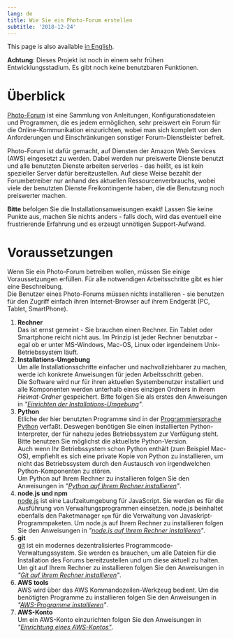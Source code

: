 ```yaml
---
lang: de
title: Wie Sie ein Photo-Forum erstellen
subtitle: '2018-12-24'
---
```

This page is also available [in English](../index).

**Achtung**: Dieses Projekt ist noch in einem sehr frühen Entwicklungsstadium. Es gibt noch
 keine benutzbaren Funktionen.

# Überblick

[Photo-Forum](https://github.com/fte378/photo-forum)
ist eine Sammlung von Anleitungen, Konfigurationsdateien und Programmen,
die es jedem ermöglichen, sehr preiswert ein Forum für die Online-Kommunikation einzurichten,
wobei man sich komplett von den Anforderungen und Einschränkungen sonstiger Forum-Dienstleister
befreit.

Photo-Forum ist dafür gemacht, auf Diensten der Amazon Web Services (AWS) eingesetzt zu werden.
Dabei werden nur preiswerte Dienste benutzt und alle benutzten Dienste arbeiten serverlos - das
heißt, es ist kein spezieller Server dafür bereitzustellen. Auf diese Weise bezahlt der
Forumbetreiber nur anhand des aktuellen Ressourcenverbrauchs, wobei viele der benutzten
Dienste Freikontingente haben, die die Benutzung noch preiswerter machen.

**Bitte** befolgen Sie die Installationsanweisungen exakt! Lassen Sie keine Punkte aus, machen
Sie nichts anders - falls doch, wird das eventuell eine frustrierende Erfahrung und es erzeugt
unnötigen Support-Aufwand.

# Voraussetzungen

Wenn Sie ein Photo-Forum betreiben wollen, müssen Sie einige Voraussetzungen erfüllen. Für alle
notwendigen Arbeitsschritte gibt es hier eine Beschreibung.  
Die Benutzer eines Photo-Forums müssen nichts installieren - sie benutzen für den Zugriff
einfach ihren Internet-Browser auf ihrem Endgerät (PC, Tablet, SmartPhone).

1. **Rechner**  
  Das ist ernst gemeint - Sie brauchen einen Rechner. Ein Tablet oder Smartphone reicht
  nicht aus. 
  Im Prinzip ist jeder Rechner benutzbar - egal ob er unter MS-Windows, Mac-OS, Linux oder
  irgendeinem Unix-Betriebssystem läuft.
2. **Installations-Umgebung**  
  Um alle Installationsschritte einfacher und nachvollziehbarer zu machen, werde ich
  konkrete Anweisungen für jeden Arbeitsschritt geben.    
  Die Software wird nur für ihren aktuellen Systembenutzer installiert und alle Komponenten
  werden unterhalb eines einzigen Ordners in ihrem _Heimat-Ordner_ gespeichert.
  Bitte folgen Sie als erstes den Anweisungen in _"[Einrichten der Installations-Umgebung](../envsetup_de)"_.
3. **Python**  
  Etliche der hier benutzten Programme sind in der
  [Programmiersprache Python](https://www.python.org/) verfaßt. Deswegen
  benötigen Sie einen installierten Python-Interpreter, der für nahezu jedes Betriebssystem zur
  Verfügung steht. Bitte benutzen Sie möglichst die aktuellste Python-Version.  
  Auch wenn Ihr Betriebssystem schon Python enthält (zum Beispiel Mac-OS), empfiehlt es sich
  eine private Kopie von Python zu installieren, um nicht das Betriebssystem durch den Austausch
  von irgendwelchen Python-Komponenten zu stören.  
  Um Python auf Ihrem Rechner zu installieren folgen Sie den Anweisungen in
  _"[Python auf Ihrem Rechner installieren](../pythonsetup_de)"_.
4. **node.js und npm**   
  [node.js](https://nodejs.org/de/) ist eine Laufzeitumgebung für JavaScript. Sie werden
  es für die Ausführung von Verwaltungsprogrammen einsetzen. node.js beinhaltet ebenfalls
  den Paketmanager `npm` für die Verwaltung von Javaskript-Programmpaketen.  Um node.js
  auf Ihrem Rechner zu installieren folgen Sie den Anweisungen in
  _"[node.js auf Ihrem Rechner installieren](../nodesetup_de)"_.
4. **git**  
  [git](https://git-scm.com)
  ist ein modernes dezentralisiertes Programmcode-Verwaltungssystem. Sie werden es brauchen,
  um alle Dateien für die Installation des Forums bereitzustellen und um diese aktuell zu halten.  
  Um git auf Ihrem Rechner zu installieren folgen Sie den Anweisungen in
  _"[Git auf Ihrem Rechner installieren](../gitsetup_de)"_.
5. **AWS tools**  
  AWS wird über das AWS Kommandozeilen-Werkzeug bedient. Um die benötigten Programme zu installieren
   folgen Sie den Anweisungen in
  _"[AWS-Programme installieren](../awstoolssetup_de)"_.
6. **AWS-Konto**  
  Um ein AWS-Konto einzurichten folgen Sie den Anweisungen in
  _"[Einrichtung eines AWS-Kontos"](../awssetup_de)_.
